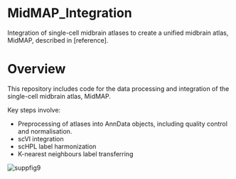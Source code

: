 # MidMAP_Integration
Integration of single-cell midbrain atlases to create a unified midbrain atlas, MidMAP, described in [reference].

# Overview
This repository includes code for the data processing and integration of the single-cell midbrain atlas, MidMAP.

Key steps involve:
- Preprocessing of atlases into AnnData objects, including quality control and normalisation.
- scVI integration
- scHPL label harmonization
- K-nearest neighbours label transferring

![suppfig9](https://github.com/chenjirongjiang/MidMAP_Integration/assets/70864155/1f837c86-792b-487f-9519-0cdcc1d23e5c)
